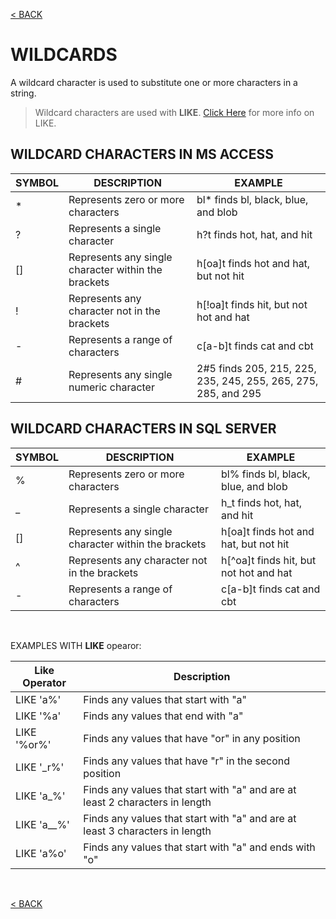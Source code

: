 [< BACK](README.md)

# WILDCARDS

A wildcard character is used to substitute one or more characters in a string.

> Wildcard characters are used with **LIKE**. [Click Here](like.md) for more info on LIKE.

## WILDCARD CHARACTERS IN MS ACCESS

| SYMBOL  | DESCRIPTION                                         | EXAMPLE                                                        |
| ------- | --------------------------------------------------  | -------------------------------------------------------------- |
| *	      | Represents zero or more characters	                | bl* finds bl, black, blue, and blob                            |
| ?	      | Represents a single character	                      | h?t finds hot, hat, and hit                                    |
| []	    | Represents any single character within the brackets	| h[oa]t finds hot and hat, but not hit                          |
| !	      | Represents any character not in the brackets	      | h[!oa]t finds hit, but not hot and hat                         |   
| -	      | Represents a range of characters	                  | c[a-b]t finds cat and cbt                                      | 
| #       |	Represents any single numeric character	            | 2#5 finds 205, 215, 225, 235, 245, 255, 265, 275, 285, and 295 |

## WILDCARD CHARACTERS IN SQL SERVER

| SYMBOL  | DESCRIPTION                                         | EXAMPLE                                                        |
| ------- | --------------------------------------------------  | -------------------------------------------------------------- |
| %     	| Represents zero or more characters	                | bl% finds bl, black, blue, and blob                            |
| _	      | Represents a single character	                      | h_t finds hot, hat, and hit                                    |
| []	    | Represents any single character within the brackets	| h[oa]t finds hot and hat, but not hit                          |
| ^	      | Represents any character not in the brackets	      | h[^oa]t finds hit, but not hot and hat                         |
| -	      | Represents a range of characters	                  | c[a-b]t finds cat and cbt                                      |

<br />

EXAMPLES WITH **LIKE** opearor:

| Like Operator    | Description                                                                  | 
| ---------------- | ---------------------------------------------------------------------------- | 
| LIKE 'a%'        | Finds any values that start with "a"                                         | 
| LIKE '%a'        | Finds any values that end with "a"                                           |
| LIKE '%or%'      | Finds any values that have "or" in any position                              |
| LIKE '_r%'       | Finds any values that have "r" in the second position                        |  
| LIKE 'a_%'       | Finds any values that start with "a" and are at least 2 characters in length |
| LIKE 'a__%'      | Finds any values that start with "a" and are at least 3 characters in length |
| LIKE 'a%o'       | Finds any values that start with "a" and ends with "o"                       |

<br />

[< BACK](README.md)
